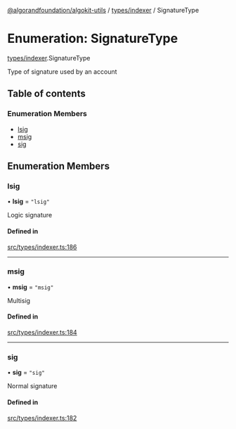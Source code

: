 [@algorandfoundation/algokit-utils](../README.md) / [types/indexer](../modules/types_indexer.md) / SignatureType

# Enumeration: SignatureType

[types/indexer](../modules/types_indexer.md).SignatureType

Type of signature used by an account

## Table of contents

### Enumeration Members

- [lsig](types_indexer.SignatureType.md#lsig)
- [msig](types_indexer.SignatureType.md#msig)
- [sig](types_indexer.SignatureType.md#sig)

## Enumeration Members

### lsig

• **lsig** = ``"lsig"``

Logic signature

#### Defined in

[src/types/indexer.ts:186](https://github.com/algorandfoundation/algokit-utils-ts/blob/main/src/types/indexer.ts#L186)

___

### msig

• **msig** = ``"msig"``

Multisig

#### Defined in

[src/types/indexer.ts:184](https://github.com/algorandfoundation/algokit-utils-ts/blob/main/src/types/indexer.ts#L184)

___

### sig

• **sig** = ``"sig"``

Normal signature

#### Defined in

[src/types/indexer.ts:182](https://github.com/algorandfoundation/algokit-utils-ts/blob/main/src/types/indexer.ts#L182)
